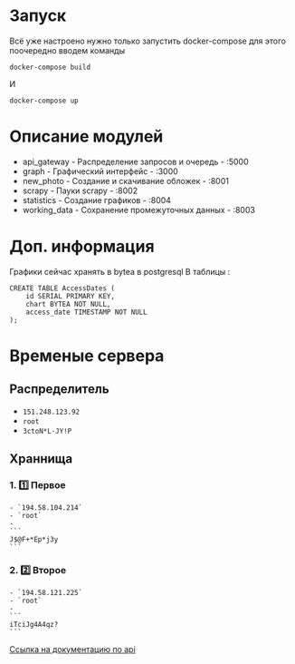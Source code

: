 # Запуск 
Всё уже настроено нужно только запустить docker-compose для этого поочередно вводем команды
```
docker-compose build
```
И 
```
docker-compose up
```

# Описание модулей
- api_gateway - Распределение запросов и очередь - :5000
- graph - Графический интерфейс - :3000
- new_photo - Создание и скачивание обложек - :8001
- scrapy - Пауки scrapy - :8002
- statistics - Создание графиков - :8004
- working_data - Сохранение промежуточных данных - :8003

# Доп. информация
Графики сейчас хранять в bytea в postgresql 
В таблицы :
```
CREATE TABLE AccessDates (
    id SERIAL PRIMARY KEY,
    chart BYTEA NOT NULL,
    access_date TIMESTAMP NOT NULL
);
```
# Временые сервера
## Распределитель 
- `151.248.123.92`
- `root`
- ```3ctoN*L-JY!P```
## Храннища
### 1. :one: Первое
    - `194.58.104.214`
    - `root`
    - 
    ```
    J$@F+*Ep*j3y
    ```
### 2. :two: Второе
    - `194.58.121.225`
    - `root`
    - 
    ```
    iTciJg4A4qz?
    ```

[Ссылка на документацию по api](./documentation.md)

